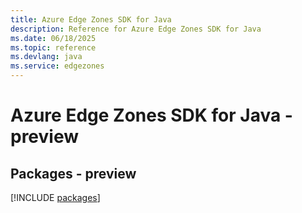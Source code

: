 ```yaml
---
title: Azure Edge Zones SDK for Java
description: Reference for Azure Edge Zones SDK for Java
ms.date: 06/18/2025
ms.topic: reference
ms.devlang: java
ms.service: edgezones
---
```

# Azure Edge Zones SDK for Java - preview
## Packages - preview
[!INCLUDE [packages](edge-zones-index.md)]